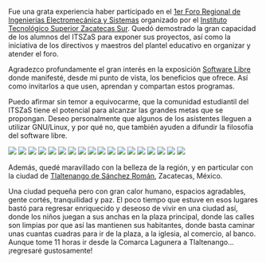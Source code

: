 

Fue una grata experiencia haber participado en el [1er Foro Regional de Ingenierías Electromecánica y Sistemas](http://www.itszas.edu.mx/index_archivos/foro.htm) organizado por el [Instituto Tecnológico Superior Zacatecas Sur](http://www.itszas.edu.mx/). Quedó demostrado la gran capacidad de los alumnos del ITSZaS para exponer sus proyectos, así como la iniciativa de los directivos y maestros del plantel educativo en organizar y atender el foro.

Agradezco profundamente el gran interés en la exposición [Software Libre](../presentaciones/software-libre.html) donde manifesté, desde mi punto de vista, los beneficios que ofrece. Así como invitarlos a que usen, aprendan y compartan estos programas.

Puedo afirmar sin temor a equivocarme, que la comunidad estudiantil del ITSZaS tiene el potencial para alcanzar las grandes metas que se propongan. Deseo personalmente que algunos de los asistentes lleguen a utilizar GNU/Linux, y por qué no, que también ayuden a difundir la filosofía del software libre.

<a href="itszas-conferencia-software-libre/dsc04062.jpg"><img class="img-responsive" src="itszas-conferencia-software-libre/dsc04062-small.jpg"></a>
<a href="itszas-conferencia-software-libre/dsc04054.jpg"><img class="img-responsive" src="itszas-conferencia-software-libre/dsc04054-small.jpg"></a> <a href="itszas-conferencia-software-libre/dsc04057.jpg"><img class="img-responsive" src="itszas-conferencia-software-libre/dsc04057-small.jpg"></a> <a href="itszas-conferencia-software-libre/dsc04058.jpg"><img class="img-responsive" src="itszas-conferencia-software-libre/dsc04058-small.jpg"></a>
<a href="itszas-conferencia-software-libre/dsc04013.jpg"><img class="img-responsive" src="itszas-conferencia-software-libre/dsc04013-small.jpg"></a> <a href="itszas-conferencia-software-libre/dsc04022.jpg"><img class="img-responsive" src="itszas-conferencia-software-libre/dsc04022-small.jpg"></a> <a href="itszas-conferencia-software-libre/dsc04023.jpg"><img class="img-responsive" src="itszas-conferencia-software-libre/dsc04023-small.jpg"></a> <a href="itszas-conferencia-software-libre/dsc04024.jpg"><img class="img-responsive" src="itszas-conferencia-software-libre/dsc04024-small.jpg"></a> <a href="itszas-conferencia-software-libre/dsc04025.jpg"><img class="img-responsive" src="itszas-conferencia-software-libre/dsc04025-small.jpg"></a> <a href="itszas-conferencia-software-libre/dsc04026.jpg"><img class="img-responsive" src="itszas-conferencia-software-libre/dsc04026-small.jpg"></a> <a href="itszas-conferencia-software-libre/dsc04027.jpg"><img class="img-responsive" src="itszas-conferencia-software-libre/dsc04027-small.jpg"></a> <a href="itszas-conferencia-software-libre/dsc04028.jpg"><img class="img-responsive" src="itszas-conferencia-software-libre/dsc04028-small.jpg"></a> <a href="itszas-conferencia-software-libre/dsc04032.jpg"><img class="img-responsive" src="itszas-conferencia-software-libre/dsc04032-small.jpg"></a> <a href="itszas-conferencia-software-libre/dsc04033.jpg"><img class="img-responsive" src="itszas-conferencia-software-libre/dsc04033-small.jpg"></a> <a href="itszas-conferencia-software-libre/dsc04034.jpg"><img class="img-responsive" src="itszas-conferencia-software-libre/dsc04034-small.jpg"></a> <a href="itszas-conferencia-software-libre/dsc04037.jpg"><img class="img-responsive" src="itszas-conferencia-software-libre/dsc04037-small.jpg"></a> <a href="itszas-conferencia-software-libre/dsc04038.jpg"><img class="img-responsive" src="itszas-conferencia-software-libre/dsc04038-small.jpg"></a> <a href="itszas-conferencia-software-libre/dsc04055.jpg"><img class="img-responsive" src="itszas-conferencia-software-libre/dsc04055-small.jpg"></a>

Además, quedé maravillado con la belleza de la región, y en particular con la ciudad de [Tlaltenango de Sánchez Román](http://es.wikipedia.org/wiki/Tlaltenango_de_S%C3%A1nchez_Rom%C3%A1n), Zacatecas, México.

Una ciudad pequeña pero con gran calor humano, espacios agradables, gente cortés, tranquilidad y paz. El poco tiempo que estuve en esos lugares bastó para regresar enriquecido y deseoso de vivir en una ciudad así, donde los niños juegan a sus anchas en la plaza principal, donde las calles son limpias por que así las mantienen sus habitantes, donde basta caminar unas cuantas cuadras para ir de la plaza, a la iglesia, al comercio, al banco. Aunque tome 11 horas ir desde la Comarca Lagunera a Tlaltenango... ¡regresaré gustosamente!
